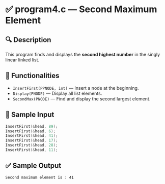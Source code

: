 # ✅ program4.c — Second Maximum Element

## 🔍 Description
This program finds and displays the **second highest number** in the singly linear linked list.

## 📌 Functionalities
- `InsertFirst(PPNODE, int)` — Insert a node at the beginning.
- `Display(PNODE)` — Display all list elements.
- `SecondMax(PNODE)` — Find and display the second largest element.

## 🧪 Sample Input
```c
InsertFirst(&head, 89);
InsertFirst(&head, 6);
InsertFirst(&head, 41);
InsertFirst(&head, 17);
InsertFirst(&head, 28);
InsertFirst(&head, 11);
```

## ✅ Sample Output
```
Second maximum element is : 41
```